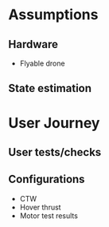 # Assumptions

## Hardware
- Flyable drone

## State estimation


# User Journey

## User tests/checks

## Configurations
- CTW
- Hover thrust
- Motor test results